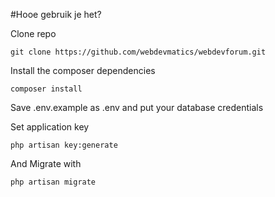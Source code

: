 #Hooe gebruik je het?


Clone repo

	git clone https://github.com/webdevmatics/webdevforum.git
Install the composer dependencies

	composer install
	
Save .env.example as .env and put your database credentials

Set application key

	php artisan key:generate        

And Migrate with

`php artisan migrate`
